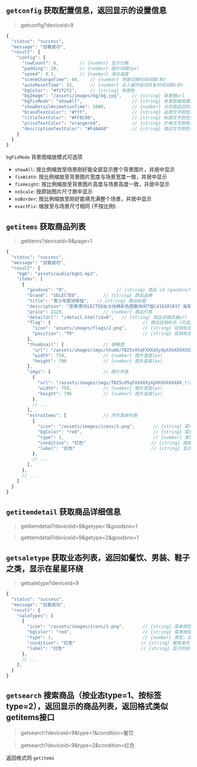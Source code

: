 ## `getconfig` 获取配置信息，返回显示的设置信息
> getconfig?deviceid=9

```js
{
  "status": "success",
  "message": "加载成功",
  "result": {
    "config": {
      "rowCount": 6,        // {number} 显示行数
      "padding": 20,        // {number} 图片间隔(px)
      "speed": 0.5,         // {number} 滚动速度
      "sceneChangeTime": 60,    // {number} 场景切换时间间隔(秒)
      "autoResetTime": 15,      // {number} 无人操作自动恢复时间间隔(秒)
      "bgColor": "#f2f2f2",     // {string} 背景色
      "bgImage": "/assets/images/bg/bg.jpg",    // {string} 背景图url
      "bgFixMode": "showAll",                   // {string} 背景图缩放模式, 默认为 'noScale'
      "showDetailAnimationTime": 3000,          // {number} 点击商品后的过渡动画时间间隔(毫秒)
      "brandTextColor": "#fff",                 // {string} 品牌文字颜色值
      "titleTextColor": "#FF8C00",              // {string} 标题文字颜色值
      "priceTextColor": "orangered",            // {string} 价格文字颜色值
      "descriptionTextColor": "#F4A460"         // {string} 描述文字颜色值
    }
  }
}
```

`bgFixMode` 背景图缩放模式可选项
* `showAll`: 按比例缩放至场景刚好能全部显示整个背景图片，并居中显示
* `fixWidth`: 按比例缩放至背景图片宽度与场景宽度一致，并居中显示
* `fixHeight`: 按比例缩放至背景图片高度与场景高度一致，并居中显示
* `noScale`: 按原始图片尺寸居中显示
* `noBorder`: 按比例缩放至刚好能填充满整个场景，并居中显示
* `exactFix`: 缩放至与场景尺寸相同 (不按比例)


## `getitems` 获取商品列表
> getitems?deviceid=9&page=1

```js
{
  "status": "success",
  "message": "加载成功",
  "result": {
    "bgm": "assets/audio/bgm1.mp3",
    "items": [
      {
        "goodsno": "0",                   // {string} 商品 id (goodsno?)
        "brand": "SELECTED",         // {string} 商品品牌
        "title": "青少年圆领体恤",   // {string} 商品标题
        "description": "思莱德SELECTED女士纯棉彩色图案休闲T恤C416201037 海军蓝 155/76/XS",    // {string} 商品描述
        "price": 1129,               // {number} 商品价格
        "detailUrl": "/detail.html?id=0",   // {string} 商品详情页面url
        "flag": {                                   // 商品促销标志（可选）
          "icon": "assets/images/flags/2.png",      // {string} 促销标志图标 url
          "position": "TR"                          // {string} 促销标志图标位置： TR: 右上(默认), TL: 左上, BL: 左下, BR: 右下
        },
        "thumbnail": {               // 缩略图
          "url": "/assets/images/imgs/thumb/TB25v95qFXXXXXyXpXXXXXXXXXX_!!2175014669.jpg",    // {string} 缩略图url
          "width": 750,              // {number} 图片宽度(px)
          "height": 796              // {number} 图片高度(px)
        },
        "imgs": [                    // 图片列表
          {
            "url": "/assets/images/imgs/TB25v95qFXXXXXyXpXXXXXXXXXX_!!2175014669.jpg",    // {string} 图片url
            "width": 750,            // {number} 图片宽度(px)
            "height": 796            // {number} 图片高度(px)
          },
          // ...
        ],
        "extraItems": [              // 环形菜单列表
          {
            "icon": "/assets/images/icons/1.png",       // {string} 菜单按钮图标url
            "bgColor": "red",                           // {string} 菜单按钮背景色
            "type": 1,                                  // {number} 类型，业态type=1、标签type=2
            "condition": "红色"                         // {string} 搜索条件
            "label": "红色"                             // {string} 显示的标签文字
          },
          // ...
        ],
      },
      // ...
    ]
  }
}
```

## `getitemdetail` 获取商品详细信息
> getitemdetail?deviceid=9&getype=1&goodsno=1

> getitemdetail?deviceid=9&getype=2&goodsno=1

## `getsaletype` 获取业态列表，返回如餐饮、男装、鞋子之类，显示在星星环绕
> getsaletype?deviceid=9

```js
{
  "status": "success",
  "message": "加载成功",
  "result": {
    "saleTypes": [
      {
        "icon": "/assets/images/icons/1.png",       // {string} 菜单按钮图标url
        "bgColor": "red",                           // {string} 菜单按钮背景色
        "type": 1,                                  // {number} 类型，业态type=1、标签type=2
        "condition": "红色"                         // {string} 搜索条件
        "label": "红色"                             // {string} 显示的标签文字
      },
      // ...
    ],
  }
}
```

## `getsearch` 搜索商品（按业态type=1、按标签type=2），返回显示的商品列表，返回格式类似getitems接口
> getsearch?deviceid=9&type=1&condition=餐饮

> getsearch?deviceid=9&type=2&condition=红色

返回格式同 `getitems`